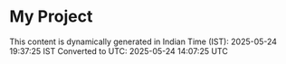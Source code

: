 # My Project

This content is dynamically generated in Indian Time (IST): 2025-05-24 19:37:25 IST
Converted to UTC: 2025-05-24 14:07:25 UTC
